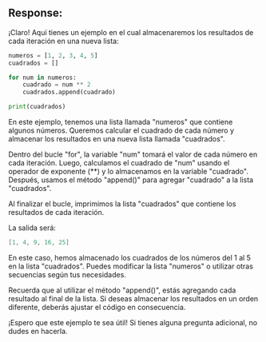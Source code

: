 ## Response:
¡Claro! Aquí tienes un ejemplo en el cual almacenaremos los resultados de cada iteración en una nueva lista:

```python
numeros = [1, 2, 3, 4, 5]
cuadrados = []

for num in numeros:
    cuadrado = num ** 2
    cuadrados.append(cuadrado)

print(cuadrados)
```

En este ejemplo, tenemos una lista llamada "numeros" que contiene algunos números. Queremos calcular el cuadrado de cada número y almacenar los resultados en una nueva lista llamada "cuadrados".

Dentro del bucle "for", la variable "num" tomará el valor de cada número en cada iteración. Luego, calculamos el cuadrado de "num" usando el operador de exponente (\*\*) y lo almacenamos en la variable "cuadrado". Después, usamos el método "append()" para agregar "cuadrado" a la lista "cuadrados".

Al finalizar el bucle, imprimimos la lista "cuadrados" que contiene los resultados de cada iteración.

La salida será:

```csharp
[1, 4, 9, 16, 25]
```

En este caso, hemos almacenado los cuadrados de los números del 1 al 5 en la lista "cuadrados". Puedes modificar la lista "numeros" o utilizar otras secuencias según tus necesidades.

Recuerda que al utilizar el método "append()", estás agregando cada resultado al final de la lista. Si deseas almacenar los resultados en un orden diferente, deberás ajustar el código en consecuencia.

¡Espero que este ejemplo te sea útil! Si tienes alguna pregunta adicional, no dudes en hacerla.

